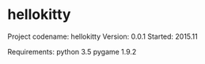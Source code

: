 # hellokitty

Project codename: hellokitty
Version: 0.0.1
Started: 2015.11

Requirements: 
python 3.5
pygame 1.9.2
